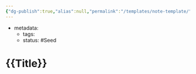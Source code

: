 ```yaml
---
{"dg-publish":true,"alias":null,"permalink":"/templates/note-template/","dgPassFrontmatter":true}
---
```


- metadata:
	- tags: 
	- status: #Seed 
# {{Title}}